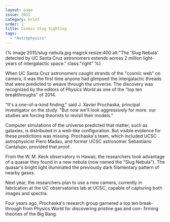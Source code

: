 ```yaml
---
layout: page
issue: 2015
category: brief
order: 1
title: Cosmic Slug Sighting
tags:
  - "Astrophysics"
---
```


{% image 2015/slug-nebula.jpg magick:resize:400 alt:"The 'Slug Nebula' detected by UC Santa Cruz astronomers extends across 2 million light-years of intergalactic space." class:"right" %}

When UC Santa Cruz astronomers caught strands of the "cosmic web" on camera, it was the first time anyone had glimpsed the intergalactic threads that were predicted to weave through the universe. The discovery was recognized by the editors of _Physics World_ as one of the "top ten breakthroughs" of 2014.


"It's a one-of-a-kind finding," said J. Xavier Prochaska, principal investigator on the study. "But now we'll look aggressively for more. our studies are forcing theorists to revisit their models."

Computer simulations of the universe predicted that matter, such as galaxies, is distributed in a web-like configuration. But visible evidence for these predictions was missing. Prochaska's team, which included UCSC astrophysicist Piero Madau, and former UCSC astronomer Sebastiano Cantalupo, provided that proof.

From the W. M. Keck observatory in Hawaii, the researchers took advantage of a quasar they found in a new nebula (now named the "Slug Nebula"). The quasar's bright light illuminated the previously dark filamentary pattern of nearby gases.

Next year, the researchers plan to use a new camera, currently in fabrication at the UC observatories lab at UCSC, capable of capturing both images and spectra.

Four years ago, Prochaska's research group garnered a top ten break-through from Physics World for discovering pristine gas and con- firming theories of the Big Bang.
